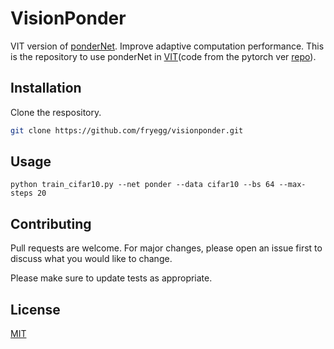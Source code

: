 # VisionPonder
VIT version of [ponderNet](https://arxiv.org/abs/2107.05407). Improve adaptive computation performance. This is the repository to use ponderNet in [VIT](https://arxiv.org/abs/2010.11929)(code from the pytorch ver [repo](https://github.com/lucidrains/vit-pytorch)).

## Installation

Clone the respository.

```bash
git clone https://github.com/fryegg/visionponder.git
```

## Usage

```command
python train_cifar10.py --net ponder --data cifar10 --bs 64 --max-steps 20
```

## Contributing
Pull requests are welcome. For major changes, please open an issue first to discuss what you would like to change.

Please make sure to update tests as appropriate.

## License
[MIT](https://choosealicense.com/licenses/mit/)
